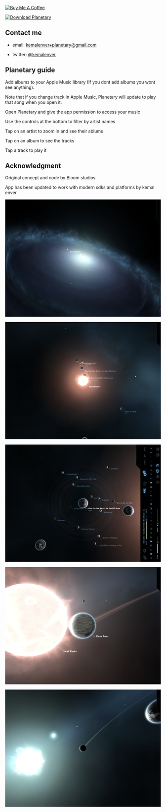 <a href="https://www.buymeacoffee.com/kemalenver" target="_blank"><img src="https://cdn.buymeacoffee.com/buttons/lato-blue.png" alt="Buy Me A Coffee" style="height: 40px !important;width: 217px !important;" ></a>

<a href="https://apps.apple.com/us/app/planetary-remastered/id1473561807?mt=8" target="_blank"><img src="https://linkmaker.itunes.apple.com/en-us/badge-lrg.svg?releaseDate=2020-05-29&kind=iossoftware&bubble=ios_apps" alt="Download Planetary" style="width: 135px;height:40px !important;"></a>

## Contact me

* email: [kemalenver+planetary@gmail.com](kemalenver+planetary@gmail.com)

* twitter: [@kemalenver](https://www.twitter.com/kemalenver)

## Planetary guide

Add albums to your Apple Music library (If you dont add albums you wont see anything).  

Note that if you change track in Apple Music, Planetary will update to play that song when you open it.

Open Planetary and give the app permission to access your music

Use the controls at the bottom to filter by artist names

Tap on an artist to zoom in and see their ablums

Tap on an album to see the tracks

Tap a track to play it

## Acknowledgment

Original concept and code by Bloom studios

App has been updated to work with modern sdks and platforms by kemal enver


![pretty planetary 1](images/1.PNG "Planetary so pretty 1")

![prett planetary 2](images/2.PNG "Planetary so pretty 2")

![pretty planetary 3](images/3.PNG "Planetary so pretty 3")

![pretty planetary 4](images/4.PNG "Planetary so pretty 4")

![pretty planetary 5](images/5.PNG "Planetary so pretty 5")

